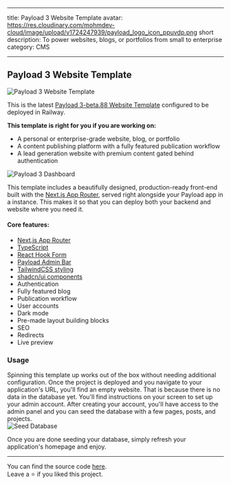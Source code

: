 ___
title: Payload 3 Website Template
avatar: https://res.cloudinary.com/mohmdev-cloud/image/upload/v1724247939/payload_logo_icon_ppuvdp.png
short description: To power websites, blogs, or portfolios from small to enterprise
category: CMS
___

## Payload 3 Website Template
![Payload 3 Website Template](https://res.cloudinary.com/mohmdev-cloud/image/upload/v1724247728/payload_hero_ssoo3j.png)

This is the latest [Payload 3-beta.88 Website Template](https://github.com/payloadcms/payload/releases/tag/v3.0.0-beta.88) configured to be deployed in Railway.

**This template is right for you if you are working on:**

- A personal or enterprise-grade website, blog, or portfolio
- A content publishing platform with a fully featured publication workflow
- A lead generation website with premium content gated behind authentication

![Payload 3 Dashboard](https://res.cloudinary.com/mohmdev-cloud/image/upload/v1724247259/payload_dashboard_shb3r8.png)


This template includes a beautifully designed, production-ready front-end built with the [Next.js App Router](https://nextjs.org), served right alongside your Payload app in a instance. This makes it so that you can deploy both your backend and website where you need it.

#### Core features:

- [Next.js App Router](https://nextjs.org)
- [TypeScript](https://www.typescriptlang.org)
- [React Hook Form](https://react-hook-form.com)
- [Payload Admin Bar](https://github.com/payloadcms/payload-admin-bar)
- [TailwindCSS styling](https://tailwindcss.com/)
- [shadcn/ui components](https://ui.shadcn.com/)
- Authentication
- Fully featured blog
- Publication workflow
- User accounts
- Dark mode
- Pre-made layout building blocks
- SEO
- Redirects
- Live preview

### Usage
Spinning this template up works out of the box without needing additional configuration. Once the project is deployed and you navigate to your application's URL, you'll find an empty website. That is because there is no data in the database yet.
You'll find instructions on your screen to set up your admin account. After creating your account, you'll have access to the admin panel and you can seed the database with a few pages, posts, and projects.<br/>
![Seed Database](https://res.cloudinary.com/mohmdev-cloud/image/upload/v1724246355/seed_xkaadv.png)


Once you are done seeding your database, simply refresh your application's homepage and enjoy.


---

You can find the source code [here](https://github.com/MohmDev/payloadcms-website-beta.88). <br/>
Leave a ⭐ if you liked this project.